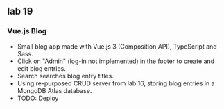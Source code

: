 ## lab 19

### Vue.js Blog

- Small blog app made with Vue.js 3 (Composition API), TypeScript and Sass.
- Click on "Admin" (log-in not implemented) in the footer to create and edit blog entries.
- Search searches blog entry titles.
- Using re-purposed CRUD server from lab 16, storing blog entries in a MongoDB Atlas database.
- TODO: Deploy